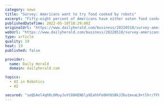 ```yaml
---
category: news
title: "Survey: Americans want to try food cooked by robots"
excerpt: "Fifty-eight percent of Americans have either eaten food cooked by a robot or would be interested in doing so, the latest example of changing attitudes regarding artificial intelligence outside everyday life,"
publishedDateTime: 2022-05-18T18:29:00Z
originalUrl: "https://www.dailyherald.com/business/20220518/survey-americans-want-to-try-food-cooked-by-robots"
webUrl: "https://www.dailyherald.com/business/20220518/survey-americans-want-to-try-food-cooked-by-robots"
type: article
quality: 19
heat: 19
published: false

provider:
  name: Daily Herald
  domain: dailyherald.com

topics:
  - AI in Robotics
  - AI

secured: "seQSAel4qhRc6MuyJuYC88HENblyXEahhFe0HY6SBkJZ6u1mxaL9+tlhr/fFEQFJaXOFf7d7/5HdBduSgSHilEXuzHpmAHbx8RQLYyI/XMdtFfgltJ5vRe3q+iTLa10EtT1Pu3GzyfqIxtLKmPHHWvOf5Xgp3EkoM1qBdDd4S9ikrZSfFC3IaC2I/UtKWe43IkPBueAdE0/Li/oNe1f4hDF0RI8S3EdcPgvzfRc0hY9xtkqNWUe1E9r3vScG6W4q6v93k3Tcv1B+srMH4e6yfseC+012W29gMIUfkneE5c5NUnSCoOVL302QKNuXSzhSaMXZNGUywO/JmI2b1NB0rJ1/j8t+PRpEyzvtKrDbbQ0=;pSSCk7VX/Fj2NYAYAR43jw=="
---
```



